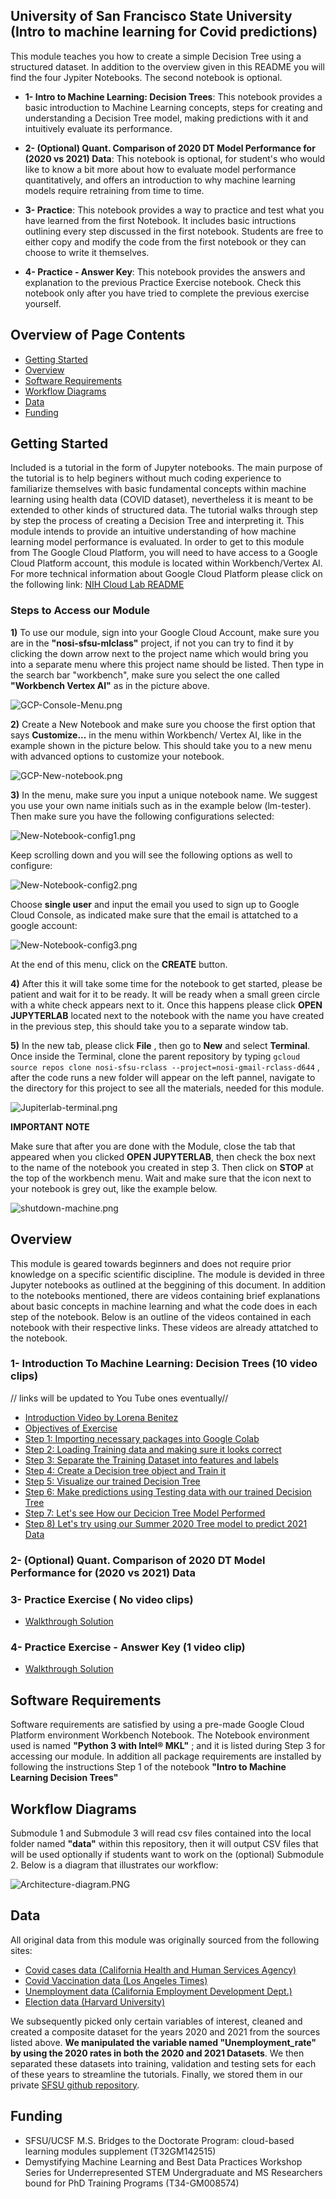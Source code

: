 <!-- #region -->
University of San Francisco State University <br>(Intro to machine learning for Covid predictions)
---------------------------------
This module teaches you how to create a simple Decision Tree using a structured dataset. In addition to the overview given in this README you will find the four Jypiter Notebooks. The second notebook is optional.
- **1- Intro to Machine Learning: Decision Trees**: This notebook provides a basic introduction to Machine Learning concepts, steps for creating and understanding a Decision Tree model, making predictions with it and intuitively evaluate its performance. 

- **2- (Optional) Quant. Comparison of 2020 DT Model Performance for (2020 vs 2021) Data**: This notebook is optional, for student's who would like to know a bit more about how to evaluate model performance quantitatively, and offers an introduction to why machine learning models require retraining from time to time. 

- **3- Practice**: This notebook provides a way to practice and test what you have learned from the first Notebook. It includes basic intructions outlining every step discussed in the first notebook. Students are free to either copy and modify the code from the first notebook or they can choose to write it themselves.

- **4- Practice - Answer Key**: This notebook provides the answers and explanation to the previous Practice Exercise notebook. Check this notebook only after you have tried to complete the previous exercise yourself. 

## Overview of Page Contents

+ [Getting Started](#gs)
+ [Overview](#ov)
+ [Software Requirements](#sof)
+ [Workflow Diagrams](#work)
+ [Data](#data)
+ [Funding](#fund)

## **Getting Started**<a name="gs"></a> 

Included is a tutorial in the form of Jupyter notebooks. The main purpose of the tutorial is to help beginers without much coding experience to familiarize themselves with basic fundamental concepts within machine learning using health data (COVID dataset), nevertheless it is meant to be extended to other kinds of structured data. The tutorial walks through step by step the process of creating a Decision Tree and interpreting it. This module intends to provide an intuitive understanding of how machine learning model performance is evaluated. In order to get to this module from The Google Cloud Platform, you will need to have access to a Google Cloud Platform account, this module is located within Workbench/Vertex AI. For more technical information about Google Cloud Platform please click on the following link: [NIH Cloud Lab README](https://github.com/STRIDES/NIHCloudLabGCP)

### Steps to Access our Module

**1)** To use our module, sign into your Google Cloud Account, make sure you are in the **"nosi-sfsu-mlclass"** project, if not you can try to find it by clicking the down arrow next to the project name which would bring you into a separate menu where this project name should be listed. Then type in the search bar "workbench", make sure you select the one called **"Workbench Vertex AI"** as in the picture above.

![GCP-Console-Menu.png](images/GCP-Console-Menu.png)

**2)** Create a New Notebook and make sure you choose the first option that says **Customize...** in the menu within Workbench/ Vertex AI, like in the example shown in the picture below. This should take you to a new menu with advanced options to customize your notebook.

![GCP-New-notebook.png](images/GCP-New-notebook.png)

**3)** In the menu, make sure you input a unique notebook name. We suggest you use your own name initials such as in the example below (lm-tester). Then make sure you have the following configurations selected:

![New-Notebook-config1.png](images/New-Notebook-config1.png)

Keep scrolling down and you will see the following options as well to configure:

![New-Notebook-config2.png](images/New-Notebook-config2.png)

Choose **single user** and input the email you used to sign up to Google Cloud Console, as indicated make sure that the email is attatched to a google account:

![New-Notebook-config3.png](images/New-Notebook-config3.png)

At the end of this menu, click on the **CREATE** button.


**4)** After this it will take some time for the notebook to get started, please be patient and wait for it to be ready. It will be ready when a small green circle with a white check appears next to it. Once this happens please click **OPEN JUPYTERLAB** located next to the notebook with the name you have created in the previous step, this should take you to a separate window tab.


**5)** In the new tab, please click **File** , then go to **New** and select **Terminal**. Once inside the Terminal, clone the parent repository by typing `gcloud source repos clone nosi-sfsu-rclass --project=nosi-gmail-rclass-d644` , after the code runs a new folder will appear on the left pannel, navigate to the directory for this project to see all the materials, needed for this module.

![Jupiterlab-terminal.png](images/Jupiterlab-terminal.png)


**IMPORTANT NOTE** 

Make sure that after you are done with the Module, close the tab that appeared when you clicked **OPEN JUPYTERLAB**, then check the box next to the name of the notebook you created in step 3. Then click on **STOP** at the top of the workbench menu. Wait and make sure that the icon next to your notebook is grey out, like the example below.

![shutdown-machine.png](images/Shutdown-machine.png)

## **Overview** <a name="ov"></a>

This module is geared towards beginners and does not require prior knowledge on a specific scientific discipline. The module is devided in three Jupyter notebooks as outlined at the beggining of this document. In addition to the notebooks mentioned, there are videos containing brief explanations about basic concepts in machine learning and what the code does in each step of the notebook. Below is an outline of the videos contained in each notebook with their respective links. These videos are already attatched to the notebook.

### 1- Introduction To Machine Learning: Decision Trees (10 video clips)
// links will be updated to You Tube ones eventually//
- [Introduction Video by Lorena Benitez](https://vimeo.com/721612530)
- [Objectives of Exercise](https://vimeo.com/747875559)
- [Step 1: Importing necessary packages into Google Colab](https://vimeo.com/747875607)
- [Step 2: Loading Training data and making sure it looks correct](https://vimeo.com/747875643)
- [Step 3: Separate the Training Dataset into features and labels](https://vimeo.com/747875687)
- [Step 4: Create a Decision tree object and Train it](https://vimeo.com/747875711)
- [Step 5: Visualize our trained Decision Tree](https://vimeo.com/747875740)
- [Step 6: Make predictions using Testing data with our trained Decision Tree](https://vimeo.com/747875773)
- [Step 7: Let's see How our Decicion Tree Model Performed](https://vimeo.com/747875827)
- [Step 8) Let's try using our Summer 2020 Tree model to predict 2021 Data](https://vimeo.com/714289135)

### 2-  (Optional) Quant. Comparison of 2020 DT Model Performance for (2020 vs 2021) Data

### 3-  Practice Exercise ( No video clips)
- [Walkthrough Solution](https://vimeo.com/714289066)
### 4- Practice Exercise - Answer Key (1 video clip)
- [Walkthrough Solution](https://vimeo.com/714289066)


## **Software Requirements**<a name="sof"></a>

Software requirements are satisfied by using a pre-made Google Cloud Platform environment Workbench Notebook. The Notebook environment used is named **"Python 3 with Intel® MKL"** ; and it is listed during Step 3 for accessing our module. In addition all package requirements are installed by following the instructions Step 1 of the notebook **"Intro to Machine Learning Decision Trees"**
    
## **Workflow Diagrams** <a name="work"></a>

Submodule 1 and Submodule 3 will read csv files contained into the local folder named **"data"** within this repository, then it will output CSV files that will be used optionally if students want to work on the (optional) Submodule 2. Below is a diagram that illustrates our workflow:

![Architecture-diagram.PNG](images/Architecture-diagram.PNG)

## **Data** <a name="data"></a>
All original data from this module was originally sourced from the following sites: 

- [Covid cases data (California Health and Human Services Agency)](https://data.chhs.ca.gov/dataset/covid-19-time-series-metrics-by-county-and-state/resource/046cdd2b-31e5-4d34-9ed3-b48cdbc4be7a)
- [Covid Vaccination data (Los Angeles Times)](https://github.com/datadesk/california-coronavirus-data)
- [Unemployment data (California Employment Development Dept.)](https://data.edd.ca.gov/Labor-Force-and-Unemployment-Rates/Local-Area-Unemployment-StatisticsdecisionLAUS-/e6gw-gvii)
- [Election data (Harvard University)](https://dataverse.harvard.edu/dataset.xhtml?persistentId=doi:10.7910/DVN/VOQCHQ)

We subsequently picked only certain variables of interest, cleaned and created a composite dataset for the years 2020 and 2021 from the sources listed above. **We manipulated the variable named "Unemployment_rate" by using the 2020 rates in both the 2020 and 2021 Datasets**. We then separated these datasets into training, validation and testing sets for each of these years to streamline the tutorials. Finally, we stored them in our private [SFSU github repository](https://github.com/MarcMachineLearning/Introduction-to-Machine-Learning/tree/main/Datasets). 

## **Funding** <a name="fund"></a>

- SFSU/UCSF M.S. Bridges to the Doctorate Program: cloud-based learning modules supplement (T32GM142515)
- Demystifying Machine Learning and Best Data Practices Workshop Series for Underrepresented STEM Undergraduate and MS  Researchers bound for PhD Training Programs (T34-GM008574)                                                                        
<!-- #endregion -->

```python

```
